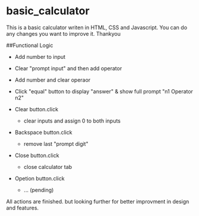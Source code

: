 # basic_calculator
This is a basic calculator writen in HTML, CSS and Javascript. You can do any changes you want to improve it. Thankyou

##Functional Logic

- Add number to input
- Clear "prompt input" and then add operator
- Add number and clear operaor
- Click "equal" button to display "answer" & show full prompt "n1 Operator n2"

- Clear button.click
  - clear inputs and assign 0 to both inputs
- Backspace button.click
  - remove last "prompt digit"
- Close button.click
  - close calculator tab
- Opetion button.click
  - ... (pending)

All actions are finished. but looking further for better improvment in design and features.